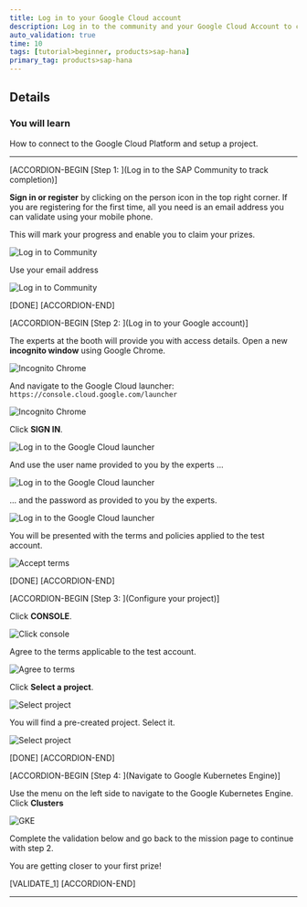 ```yaml
---
title: Log in to your Google Cloud account
description: Log in to the community and your Google Cloud Account to configure your project
auto_validation: true
time: 10
tags: [tutorial>beginner, products>sap-hana]
primary_tag: products>sap-hana
---
```



## Details
### You will learn

How to connect to the Google Cloud Platform and setup a project.

---
[ACCORDION-BEGIN [Step 1: ](Log in to the SAP Community to track completion)]

**Sign in or register** by clicking on the person icon in the top right corner. If you are registering for the first time, all you need is an email address you can validate using your mobile phone.

This will mark your progress and enable you to claim your prizes.

![Log in to Community](zoomlogin.gif)

Use your email address

![Log in to Community](community.png)


[DONE]
[ACCORDION-END]

[ACCORDION-BEGIN [Step 2: ](Log in to your Google account)]

The experts at the booth will provide you with access details. Open a new **incognito window** using Google Chrome.

![Incognito Chrome](incognito.png)

And navigate to the Google Cloud launcher: `https://console.cloud.google.com/launcher`

![Incognito Chrome](incognito2.png)

Click **SIGN IN**.

![Log in to the Google Cloud launcher](signin.png)

And use the user name provided to you by the experts ...

![Log in to the Google Cloud launcher](1.png)

... and the password as provided to you by the experts.

![Log in to the Google Cloud launcher](2.png)

You will be presented with the terms and policies applied to the test account.

![Accept terms](accept.png)


[DONE]
[ACCORDION-END]


[ACCORDION-BEGIN [Step 3: ](Configure your project)]

Click **CONSOLE**.

![Click console](console.png)

Agree to the terms applicable to the test account.

![Agree to terms](agree.png)

Click **Select a project**.

![Select project](project.png)

You will find a pre-created project. Select it.

![Select project](project2.png)

[DONE]
[ACCORDION-END]

[ACCORDION-BEGIN [Step 4: ](Navigate to Google Kubernetes Engine)]

Use the menu on the left side to navigate to the Google Kubernetes Engine. Click **Clusters**

![GKE](k.png)

Complete the validation below and go back to the mission page to continue with step 2.

You are getting closer to your first prize!

[VALIDATE_1]
[ACCORDION-END]


---
